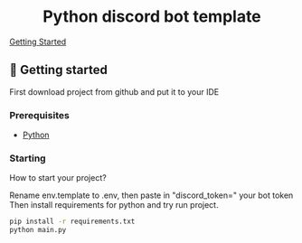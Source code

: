 

<h1 align="center" style="font-weight: bold;">Python discord bot template</h1>

<p align="center">

<a href="#started">Getting Started</a>
 
</p>





<h2 id="started">🚀 Getting started</h2>

First download project from github and put it to your IDE

<h3>Prerequisites</h3>


- [Python](https://www.python.org)

<h3>Starting</h3>

How to start your project?

Rename env.template to .env, then paste in "discord_token=" your bot token
Then install requirements for python and try run project.

```bash
pip install -r requirements.txt
python main.py
```
